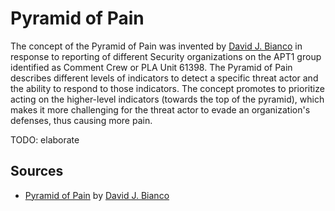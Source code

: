 # Pyramid of Pain

The concept of the Pyramid of Pain was invented by [David J. Bianco](https://twitter.com/davidjbianco) in response to reporting of different Security organizations on the APT1 group identified as Comment Crew or PLA Unit 61398.
The Pyramid of Pain describes different levels of indicators to detect a specific threat actor and the ability to respond to those indicators.
The concept promotes to prioritize acting on the higher-level indicators (towards the top of the pyramid), which makes it more challenging for the threat actor to evade an organization's defenses, thus causing more pain.

TODO: elaborate

## Sources
* [Pyramid of Pain](http://detect-respond.blogspot.com/2013/03/the-pyramid-of-pain.html) by [David J. Bianco](https://twitter.com/davidjbianco)